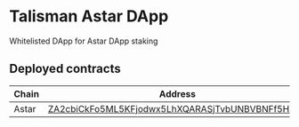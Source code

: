 # Talisman Astar DApp

Whitelisted DApp for Astar DApp staking

## Deployed contracts

| Chain | Address                                                                                                                                   |
| ----- | ----------------------------------------------------------------------------------------------------------------------------------------- |
| Astar | [ZA2cbiCkFo5ML5KFjodwx5LhXQARASjTvbUNBVBNFf5HEPH](https://astar.subscan.io/wasm_contract/ZA2cbiCkFo5ML5KFjodwx5LhXQARASjTvbUNBVBNFf5HEPH) |
